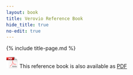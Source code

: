 ```yaml
---
layout: book
title: Verovio Reference Book
hide_title: true
no-edit: true
---
```


{% include title-page.md %}

![PDF](/images/pdf.png) This reference book is also available as [PDF](./verovio-reference-book.pdf)